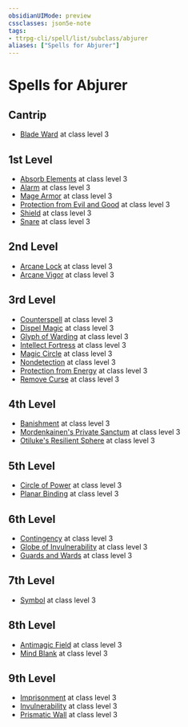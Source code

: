 ```yaml
---
obsidianUIMode: preview
cssclasses: json5e-note
tags:
- ttrpg-cli/spell/list/subclass/abjurer
aliases: ["Spells for Abjurer"]
---
```

# Spells for Abjurer

## Cantrip

- [Blade Ward](2-Mechanics/CLI/spells/blade-ward-xphb.md "XPHB") at class level 3

## 1st Level

- [Absorb Elements](2-Mechanics/CLI/spells/absorb-elements-xge.md "XGE") at class level 3
- [Alarm](2-Mechanics/CLI/spells/alarm-xphb.md "XPHB") at class level 3
- [Mage Armor](2-Mechanics/CLI/spells/mage-armor-xphb.md "XPHB") at class level 3
- [Protection from Evil and Good](2-Mechanics/CLI/spells/protection-from-evil-and-good-xphb.md "XPHB") at class level 3
- [Shield](2-Mechanics/CLI/spells/shield-xphb.md "XPHB") at class level 3
- [Snare](2-Mechanics/CLI/spells/snare-xge.md "XGE") at class level 3

## 2nd Level

- [Arcane Lock](2-Mechanics/CLI/spells/arcane-lock-xphb.md "XPHB") at class level 3
- [Arcane Vigor](2-Mechanics/CLI/spells/arcane-vigor-xphb.md "XPHB") at class level 3

## 3rd Level

- [Counterspell](2-Mechanics/CLI/spells/counterspell-xphb.md "XPHB") at class level 3
- [Dispel Magic](2-Mechanics/CLI/spells/dispel-magic-xphb.md "XPHB") at class level 3
- [Glyph of Warding](2-Mechanics/CLI/spells/glyph-of-warding-xphb.md "XPHB") at class level 3
- [Intellect Fortress](2-Mechanics/CLI/spells/intellect-fortress-tce.md "TCE") at class level 3
- [Magic Circle](2-Mechanics/CLI/spells/magic-circle-xphb.md "XPHB") at class level 3
- [Nondetection](2-Mechanics/CLI/spells/nondetection-xphb.md "XPHB") at class level 3
- [Protection from Energy](2-Mechanics/CLI/spells/protection-from-energy-xphb.md "XPHB") at class level 3
- [Remove Curse](2-Mechanics/CLI/spells/remove-curse-xphb.md "XPHB") at class level 3

## 4th Level

- [Banishment](2-Mechanics/CLI/spells/banishment-xphb.md "XPHB") at class level 3
- [Mordenkainen's Private Sanctum](2-Mechanics/CLI/spells/mordenkainens-private-sanctum-xphb.md "XPHB") at class level 3
- [Otiluke's Resilient Sphere](2-Mechanics/CLI/spells/otilukes-resilient-sphere-xphb.md "XPHB") at class level 3

## 5th Level

- [Circle of Power](2-Mechanics/CLI/spells/circle-of-power-xphb.md "XPHB") at class level 3
- [Planar Binding](2-Mechanics/CLI/spells/planar-binding-xphb.md "XPHB") at class level 3

## 6th Level

- [Contingency](2-Mechanics/CLI/spells/contingency-xphb.md "XPHB") at class level 3
- [Globe of Invulnerability](2-Mechanics/CLI/spells/globe-of-invulnerability-xphb.md "XPHB") at class level 3
- [Guards and Wards](2-Mechanics/CLI/spells/guards-and-wards-xphb.md "XPHB") at class level 3

## 7th Level

- [Symbol](2-Mechanics/CLI/spells/symbol-xphb.md "XPHB") at class level 3

## 8th Level

- [Antimagic Field](2-Mechanics/CLI/spells/antimagic-field-xphb.md "XPHB") at class level 3
- [Mind Blank](2-Mechanics/CLI/spells/mind-blank-xphb.md "XPHB") at class level 3

## 9th Level

- [Imprisonment](2-Mechanics/CLI/spells/imprisonment-xphb.md "XPHB") at class level 3
- [Invulnerability](2-Mechanics/CLI/spells/invulnerability-xge.md "XGE") at class level 3
- [Prismatic Wall](2-Mechanics/CLI/spells/prismatic-wall-xphb.md "XPHB") at class level 3